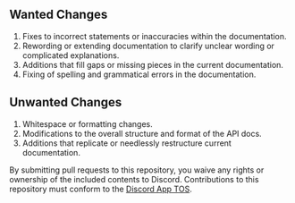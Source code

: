 ## Wanted Changes

1. Fixes to incorrect statements or inaccuracies within the documentation.
2. Rewording or extending documentation to clarify unclear wording or complicated explanations.
3. Additions that fill gaps or missing pieces in the current documentation.
4. Fixing of spelling and grammatical errors in the documentation.

## Unwanted Changes

1. Whitespace or formatting changes.
2. Modifications to the overall structure and format of the API docs.
3. Additions that replicate or needlessly restructure current documentation.

By submitting pull requests to this repository, you waive any rights or ownership of the included contents to Discord. Contributions to this repository must conform to the [Discord App TOS](https://discordapp.com/tos).
